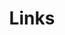 ---
layout: links
title: Links
mathjax: false
comments: false
links:
  - name: ChrAlpha
    url: https://ichr.me
    avatar: https://cdn.jsdelivr.net/npm/chrdnx@1.0.10/img/head-found.png
  - name: ChrAlpha Blog
    url: https://blog.ichr.me
    avatar: https://cdn.jsdelivr.net/npm/chrdnx@1.0.10/img/head-found.png
  - name: Theme Cards GitHub
    url: https://github.com/ChrAlpha/hexo-theme-cards
    avatar: https://i1.wp.com/github.com/fluidicon.png
  - name: Theme Cards Docs
    url: https://github.com/ChrAlpha/hexo-theme-cards
    avatar: https://theme-cards.ichr.me/assets/icon/android-chrome-96x96.png
  - name: Flexiston
    url: https://flexiston.com/
    avatar: https://cdn.jsdelivr.net/gh/Flexiston/CDN@latest/img/avatar/avatar-min.jpg
  - name: NeroAsmar
    url: https://neroasmar.top/
    avatar: https://t.neroasmar.top/image/avatar.png
  - name: 若风
    url: https://loafing.cn/
    avatar: https://cdn.jsdelivr.net/gh/forliuyifei/forliuyifei.github.io.bak@master/img/lyf3.png
  - name: 阿成儿
    url: https://blog.bytehua.com/
    avatar: https://avatars2.githubusercontent.com/u/16396357?s=460&u=64aca4c5356894117268c2793fbe17fa16e34bd8&v=4
  - name: 小孔成像
    url: https://kurumit3.top/
    avatar: https://rmt.dogedoge.com/fetch/kurumit3/storage/avatar.jpg?fmt=webp
---